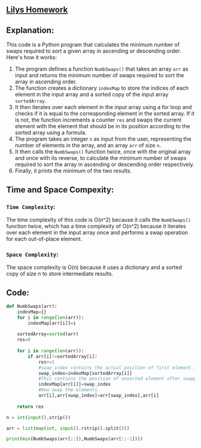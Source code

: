 ## [Lilys Homework](https://www.hackerrank.com/challenges/lilys-homework/problem)

## Explanation:
This code is a Python program that calculates the minimum number of swaps required to sort a given array in ascending or descending order. Here's how it works:

1. The program defines a function `NumbSwaps()` that takes an array `arr` as input and returns the minimum number of swaps required to sort the array in ascending order.
2. The function creates a dictionary `indexMap` to store the indices of each element in the input array and a sorted copy of the input array `sortedArray`.
3. It then iterates over each element in the input array using a for loop and checks if it is equal to the corresponding element in the sorted array. If it is not, the function increments a counter `res` and swaps the current element with the element that should be in its position according to the sorted array using a formula.
4. The program takes an integer `n` as input from the user, representing the number of elements in the array, and an array `arr` of size `n`.
5. It then calls the `NumbSwaps()` function twice, once with the original array and once with its reverse, to calculate the minimum number of swaps required to sort the array in ascending or descending order respectively.
6. Finally, it prints the minimum of the two results.

## Time and Space Compexity:
### `Time Complexity`:
The time complexity of this code is O(n^2) because it calls the `NumbSwaps()` function twice, which has a time complexity of O(n^2) because 
it iterates over each element in the input array once and performs a swap operation for each out-of-place element.

### `Space Complexity`:
The space complexity is O(n) because it uses a dictionary and a sorted copy of size n to store intermediate results.

## Code:
```py
def NumbSwaps(arr):
    indexMap={}
    for i in range(len(arr)):
        indexMap[arr[i]]=i
        
    sortedArray=sorted(arr)
    res=0
    
    for i in range(len(arr)):
        if arr[i]!=sortedArray[i]:
            res+=1
            #swap_index contains the actual position of first element in the unsorted array
            swap_index=indexMap[sortedArray[i]]
            #This contains the position of unsorted element after swapping the indices
            indexMap[arr[i]]=swap_index
            #Now swap the elements
            arr[i],arr[swap_index]=arr[swap_index],arr[i]
            
    return res

n = int(input().strip())

arr = list(map(int, input().rstrip().split()))

print(min(NumbSwaps(arr[::]),NumbSwaps(arr[::-1])))
```

